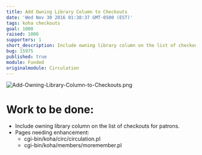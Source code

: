 ```yaml
---
title: Add Owning Library Column to Checkouts
date: 'Wed Nov 30 2016 01:38:37 GMT-0500 (EST)'
tags: koha checkouts
goal: 1000
raised: 1000
supporters: 1
short_description: Include owning library column on the list of checkouts for patrons
bug: 15975
published: true
module: Funded
originalmodule: Circulation
---
```


![Add-Owning-Library-Column-to-Checkouts.png]({{site.baseurl}}/source/images/Add-Owning-Library-Column-to-Checkouts.png)

# Work to be done:
* Include owning library column on the list of checkouts for patrons.
* Pages needing enhancement:
  * cgi-bin/koha/circ/circulation.pl
  * cgi-bin/koha/members/moremember.pl
